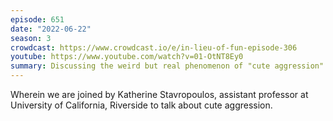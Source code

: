 ```yaml
---
episode: 651
date: "2022-06-22"
season: 3
crowdcast: https://www.crowdcast.io/e/in-lieu-of-fun-episode-306
youtube: https://www.youtube.com/watch?v=01-OtNT8Ey0
summary: Discussing the weird but real phenomenon of "cute aggression"
---
```

Wherein we are joined by Katherine Stavropoulos, assistant professor at University of California, Riverside to talk about cute aggression.

